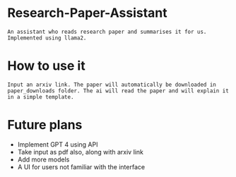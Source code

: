 # Research-Paper-Assistant
    An assistant who reads research paper and summarises it for us. Implemented using llama2.

# How to use it
    Input an arxiv link. The paper will automatically be downloaded in paper_downloads folder. The ai will read the paper and will explain it in a simple template.

# Future plans

 - Implement GPT 4 using API
 - Take input as pdf also, along with arxiv link
 - Add more models 
 - A UI for users not familiar with the interface
